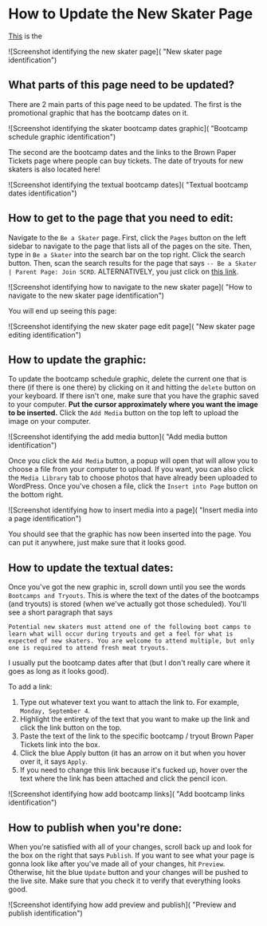 # How to Update the New Skater Page

[This](http://www.steelcityrollerderby.org/home/join-scd/be-a-skater/) is the 

![Screenshot identifying the new skater page]( "New skater page identification")

## What parts of this page need to be updated?

There are 2 main parts of this page need to be updated. The first is the promotional graphic that has the bootcamp dates on it. 

![Screenshot identifying the skater bootcamp dates graphic]( "Bootcamp schedule graphic identification")

The second are the bootcamp dates and the links to the Brown Paper Tickets page where people can buy tickets. The date of tryouts for new skaters is also located here!

![Screenshot identifying the textual bootcamp dates]( "Textual bootcamp dates identification")

## How to get to the page that you need to edit:

Navigate to the `Be a Skater` page. First, click the `Pages` button on the left sidebar to navigate to the page that lists all of the pages on the site. Then, type in `Be a Skater` into the search bar on the top right. Click the search button. Then, scan the search results for the page that says `-- Be a Skater | Parent Page: Join SCRD`. ALTERNATIVELY, you just click on [this link](http://www.steelcityrollerderby.org/home/wp-admin/post.php?post=438&action=edit).

![Screenshot identifying how to navigate to the new skater page]( "How to navigate to the new skater page identification")

You will end up seeing this page:

![Screenshot identifying the new skater page edit page]( "New skater page editing identification")

## How to update the graphic:

To update the bootcamp schedule graphic, delete the current one that is there (if there is one there) by clicking on it and hitting the `delete` button on your keyboard. If there isn't one, make sure that you have the graphic saved to your computer. **Put the cursor approximately where you want the image to be inserted.** Click the `Add Media` button on the top left to upload the image on your computer.

![Screenshot identifying the add media button]( "Add media button identification")

Once you click the `Add Media` button, a popup will open that will allow you to choose a file from your computer to upload. If you want, you can also click the `Media Library` tab to choose photos that have already been uploaded to WordPress. Once you've chosen a file, click the `Insert into Page` button on the bottom right.

![Screenshot identifying how to insert media into a page]( "Insert media into a page identification")

You should see that the graphic has now been inserted into the page. You can put it anywhere, just make sure that it looks good.

## How to update the textual dates:

Once you've got the new graphic in, scroll down until you see the words `Bootcamps and Tryouts`. This is where the text of the dates of the bootcamps (and tryouts) is stored (when we've actually got those scheduled). You'll see a short paragraph that says
```
Potential new skaters must attend one of the following boot camps to learn what will occur during tryouts and get a feel for what is expected of new skaters. You are welcome to attend multiple, but only one is required to attend fresh meat tryouts.
```
I usually put the bootcamp dates after that (but I don't really care where it goes as long as it looks good).

To add a link: 

1. Type out whatever text you want to attach the link to. For example, `Monday, September 4`.
2. Highlight the entirety of the text that you want to make up the link and click the link button on the top.
3. Paste the text of the link to the specific bootcamp / tryout Brown Paper Tickets link into the box.
4. Click the blue Apply button (it has an arrow on it but when you hover over it, it says `Apply`.
5. If you need to change this link because it's fucked up, hover over the text where the link has been attached and click the pencil icon.

![Screenshot identifying how add bootcamp links]( "Add bootcamp links identification")

## How to publish when you're done:

When you're satisfied with all of your changes, scroll back up and look for the box on the right that says `Publish`. If you want to see what your page is gonna look like after you've made all of your changes, hit `Preview`. Otherwise, hit the blue `Update` button and your changes will be pushed to the live site. Make sure that you check it to verify that everything looks good.

![Screenshot identifying how add preview and publish]( "Preview and publish identification")


